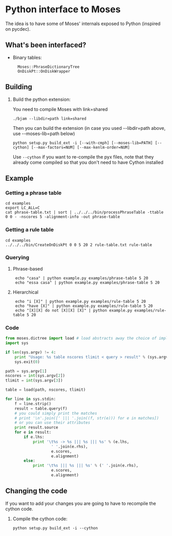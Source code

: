 # Python interface to Moses

The idea is to have some of Moses' internals exposed to Python (inspired on pycdec).

## What's been interfaced?

* Binary tables:

        Moses::PhraseDictionaryTree
        OnDiskPt::OnDiskWrapper

## Building

1.  Build the python extension: 

    You need to compile Moses with link=shared

        ./bjam --libdir=path link=shared

    Then you can build the extension (in case you used --libdir=path above, use --moses-lib=path below) 

        python setup.py build_ext -i [--with-cmph] [--moses-lib=PATH] [--cython] [--max-factors=NUM] [--max-kenlm-order=NUM]

    Use `--cython` if you want to re-compile the pyx files, note that they already come compiled so that you don't need to have Cython installed 

## Example

### Getting a phrase table

    cd examples
    export LC_ALL=C
    cat phrase-table.txt | sort | ../../../bin/processPhraseTable -ttable 0 0 - -nscores 5 -alignment-info -out phrase-table

### Getting a rule table

    cd examples
    ../../../bin/CreateOnDiskPt 0 0 5 20 2 rule-table.txt rule-table

### Querying

1. Phrase-based
    
        echo "casa" | python example.py examples/phrase-table 5 20
        echo "essa casa" | python example.py examples/phrase-table 5 20

2. Hierarchical

        echo "i [X]" | python example.py examples/rule-table 5 20
        echo "have [X]" | python example.py examples/rule-table 5 20
        echo "[X][X] do not [X][X] [X]" | python example.py examples/rule-table 5 20

### Code

```python
from moses.dictree import load # load abstracts away the choice of implementation by checking the available files
import sys

if len(sys.argv) != 4:
    print "Usage: %s table nscores tlimit < query > result" % (sys.argv[0])
    sys.exit(0)

path = sys.argv[1]
nscores = int(sys.argv[2])
tlimit = int(sys.argv[3])

table = load(path, nscores, tlimit)

for line in sys.stdin:
    f = line.strip()
    result = table.query(f)
    # you could simply print the matches
    # print '\n'.join([' ||| '.join((f, str(e))) for e in matches])
    # or you can use their attributes
    print result.source
    for e in result:
        if e.lhs:
            print '\t%s -> %s ||| %s ||| %s' % (e.lhs, 
                    ' '.join(e.rhs), 
                    e.scores, 
                    e.alignment)
        else:
            print '\t%s ||| %s ||| %s' % (' '.join(e.rhs), 
                    e.scores, 
                    e.alignment)
```


## Changing the code

If you want to add your changes you are going to have to recompile the cython code.

1.  Compile the cython code:

        python setup.py build_ext -i --cython
 
